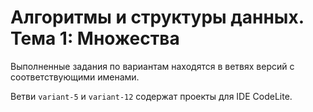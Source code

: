 # Алгоритмы и структуры данных. Тема 1: Множества

Выполненные задания по вариантам находятся в ветвях версий с соответствующими именами.

Ветви `variant-5` и `variant-12` содержат проекты для IDE CodeLite.